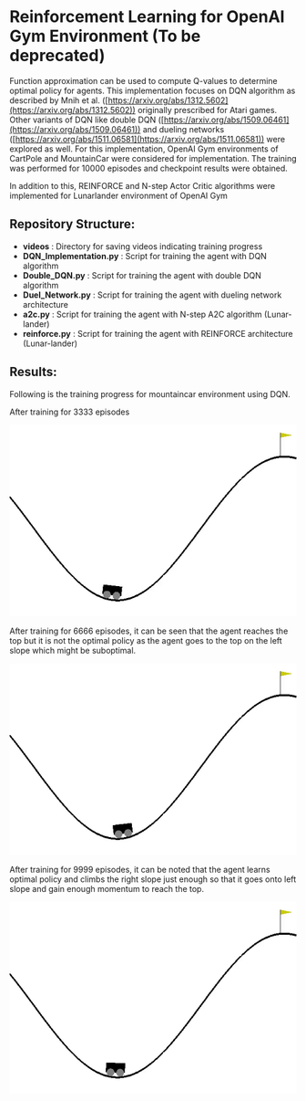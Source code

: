 
# Reinforcement Learning for OpenAI Gym Environment (To be deprecated)

Function approximation can be used to compute Q-values to determine optimal policy for agents. This implementation focuses on DQN algorithm as described by Mnih et al. ([https://arxiv.org/abs/1312.5602](https://arxiv.org/abs/1312.5602)) originally prescribed for Atari games. Other variants of DQN like double DQN ([https://arxiv.org/abs/1509.06461](https://arxiv.org/abs/1509.06461)) and dueling networks ([https://arxiv.org/abs/1511.06581](https://arxiv.org/abs/1511.06581)) were explored as well.
For this implementation, OpenAI Gym environments of CartPole and MountainCar were considered for implementation. The training was performed for 10000 episodes and checkpoint results were obtained.

In addition to this, REINFORCE and N-step Actor Critic algorithms were implemented for Lunarlander environment of OpenAI Gym

## Repository Structure:
- **videos** : Directory for saving videos indicating training progress
- **DQN_Implementation.py** : Script for training the agent with DQN algorithm
- **Double_DQN.py** : Script for training the agent with double DQN algorithm
- **Duel_Network.py** : Script for training the agent with dueling network architecture
- **a2c.py** : Script for training the agent with N-step A2C algorithm (Lunar-lander)
- **reinforce.py** : Script for training the agent with REINFORCE architecture (Lunar-lander)

## Results:
Following is the training progress for mountaincar environment using DQN.

After training for 3333 episodes

![](https://github.com/kshitij-ingale/Reinforcement-Learning/blob/master/Videos/Mountain%20Car/1.gif)

After training for 6666 episodes, it can be seen that the agent reaches the top but it is not the optimal policy as the agent goes to the top on the left slope which might be suboptimal.

![](https://github.com/kshitij-ingale/Reinforcement-Learning/blob/master/Videos/Mountain%20Car/2.gif)

After training for 9999 episodes, it can be noted that the agent learns optimal policy and climbs the right slope just enough so that it goes onto left slope and gain enough momentum to reach the top.

![](https://github.com/kshitij-ingale/Reinforcement-Learning/blob/master/Videos/Mountain%20Car/3.gif)

